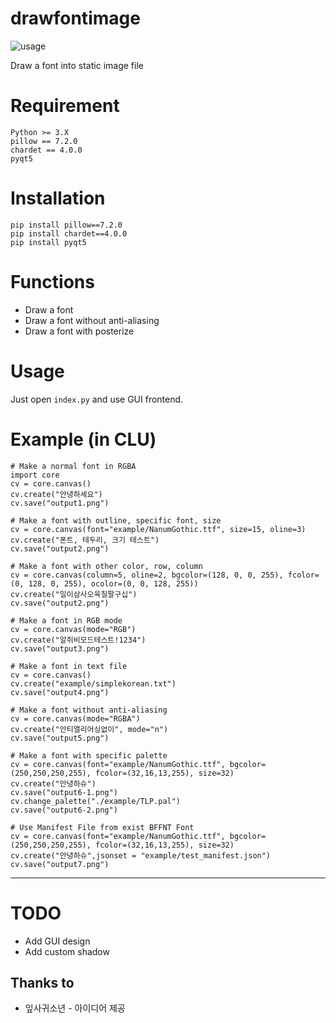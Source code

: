 # drawfontimage
![usage](https://github.com/mirusu400/drawfontimage/blob/main/docs/usage.gif?raw=true)

Draw a font into static image file 

# Requirement
```
Python >= 3.X
pillow == 7.2.0
chardet == 4.0.0
pyqt5
```

# Installation
```
pip install pillow==7.2.0
pip install chardet==4.0.0
pip install pyqt5
```

# Functions
* Draw a font
* Draw a font without anti-aliasing
* Draw a font with posterize

# Usage
Just open `index.py` and use GUI frontend.

# Example (in CLU)

```
# Make a normal font in RGBA
import core
cv = core.canvas()
cv.create("안녕하세요")
cv.save("output1.png")

# Make a font with outline, specific font, size
cv = core.canvas(font="example/NanumGothic.ttf", size=15, oline=3)
cv.create("폰트, 테두리, 크기 테스트")
cv.save("output2.png")
    
# Make a font with other color, row, column
cv = core.canvas(column=5, oline=2, bgcolor=(128, 0, 0, 255), fcolor=(0, 128, 0, 255), ocolor=(0, 0, 128, 255))
cv.create("일이삼사오육칠팔구십")
cv.save("output2.png")

# Make a font in RGB mode
cv = core.canvas(mode="RGB")
cv.create("알쥐비모드테스트!1234")
cv.save("output3.png")

# Make a font in text file
cv = core.canvas()
cv.create("example/simplekorean.txt")
cv.save("output4.png")

# Make a font without anti-aliasing
cv = core.canvas(mode="RGBA")
cv.create("안티앨리어싱없이", mode="n")
cv.save("output5.png")

# Make a font with specific palette
cv = core.canvas(font="example/NanumGothic.ttf", bgcolor=(250,250,250,255), fcolor=(32,16,13,255), size=32)
cv.create("안녕하슈")
cv.save("output6-1.png")
cv.change_palette("./example/TLP.pal")
cv.save("output6-2.png")

# Use Manifest File from exist BFFNT Font
cv = core.canvas(font="example/NanumGothic.ttf", bgcolor=(250,250,250,255), fcolor=(32,16,13,255), size=32)
cv.create("안녕하슈",jsonset = "example/test_manifest.json")
cv.save("output7.png")
```

* * *
    
# TODO
* Add GUI design
* Add custom shadow

## Thanks to
* 잎사귀소년 - 아이디어 제공
